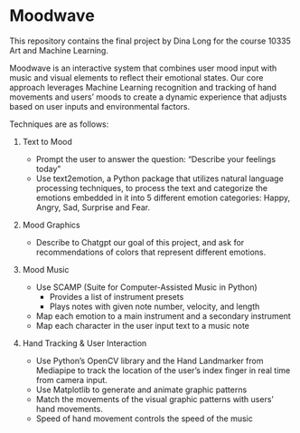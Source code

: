 # Moodwave

This repository contains the final project by Dina Long for the course 10335 Art and Machine Learning. 

Moodwave is an interactive system that combines user mood input with music and visual elements to reflect their emotional states. Our core approach leverages Machine Learning recognition and tracking of hand movements and users’ moods to create a dynamic experience that adjusts based on user inputs and environmental factors.

Techniques are as follows:
1. Text to Mood
    - Prompt the user to answer the question: “Describe your feelings today”
    - Use text2emotion, a Python package that utilizes natural language processing techniques, to process the text and categorize the emotions embedded in it into 5 different emotion categories: Happy, Angry, Sad, Surprise and Fear.

2. Mood Graphics
    - Describe to Chatgpt our goal of this project, and ask for recommendations of colors that represent different emotions.
    
3. Mood Music 
    - Use SCAMP (Suite for Computer-Assisted Music in Python)
        - Provides a list of instrument presets
        - Plays notes with given note number, velocity, and length
    - Map each emotion to a main instrument and a secondary instrument
    - Map each character in the user input text to a music note

4. Hand Tracking & User Interaction
    - Use Python’s OpenCV library and the Hand Landmarker from Mediapipe to track the location of the user’s index finger in real time from camera input. 
    - Use Matplotlib to generate and animate graphic patterns
    - Match the movements of the visual graphic patterns with users’ hand movements. 
    - Speed of hand movement controls the speed of the music 
